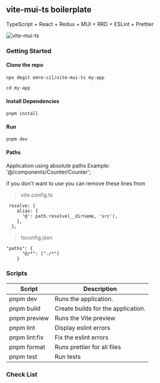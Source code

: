 ## vite-mui-ts boilerplate

TypeScript + React + Redux + MUI + RRD + ESLint + Prettier

![vite-mui-ts](https://i.ibb.co/j8JSrhV/Screenshot-2023-07-06-121352.png)

### Getting Started

#### Clone the repo

```
npx degit emre-cil/vite-mui-ts my-app
```

```
cd my-app
```

#### Install Dependencies

```
pnpm install
```

#### Run

```
pnpm dev
```

#### Paths

Application using absolute paths
Example: '@/components/Counter/Counter';

if you don't want to use you can remove these lines from

> vite.config.ts

```
 resolve: {
    alias: {
      '@': path.resolve(__dirname, 'src'),
    },
  },
```

> tsconfig.json

```
"paths": {
      "@/*": ["./*"]
    }
```


### Scripts

| Script        | Description                        |
| ------------- | ---------------------------------- |
| pnpm dev      | Runs the application.              |
| pnpm build    | Create builds for the application. |
| pnpm preview  | Runs the Vite preview              |
| pnpm lint     | Display eslint errors              |
| pnpm lint:fix | Fix the eslint errors              |
| pnpm format   | Runs prettier for all files        |
| pnpm test     | Run tests                          |

### Check List
````
